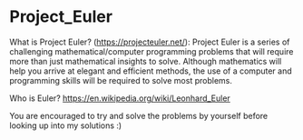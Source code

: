 # Project_Euler

What is Project Euler? (https://projecteuler.net/):
Project Euler is a series of challenging mathematical/computer programming problems that will require more than just mathematical insights to solve. Although mathematics will help you arrive at elegant and efficient methods, the use of a computer and programming skills will be required to solve most problems.

Who is Euler? https://en.wikipedia.org/wiki/Leonhard_Euler

You are encouraged to try and solve the problems by yourself before looking up into my solutions :)
